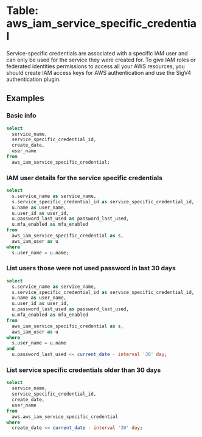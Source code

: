 # Table: aws_iam_service_specific_credential

Service-specific credentials are associated with a specific IAM user and can only be used for the service they were created for. To give IAM roles or federated identities permissions to access all your AWS resources, you should create IAM access keys for AWS authentication and use the SigV4 authentication plugin.

## Examples

### Basic info

```sql
select
  service_name,
  service_specific_credential_id,
  create_date,
  user_name
from
  aws_iam_service_specific_credential;
```

### IAM user details for the service specific credentials

```sql
select
  s.service_name as service_name,
  s.service_specific_credential_id as service_specific_credential_id,
  u.name as user_name,
  u.user_id as user_id,
  u.password_last_used as password_last_used,
  u.mfa_enabled as mfa_enabled
from
  aws_iam_service_specific_credential as s,
  aws_iam_user as u
where
  s.user_name = u.name;
```

### List users those were not used password in last 30 days

```sql
select
  s.service_name as service_name,
  s.service_specific_credential_id as service_specific_credential_id,
  u.name as user_name,
  u.user_id as user_id,
  u.password_last_used as password_last_used,
  u.mfa_enabled as mfa_enabled
from
  aws_iam_service_specific_credential as s,
  aws_iam_user as u
where
  s.user_name = u.name
and
  u.password_last_used <= current_date - interval '30' day;
```

### List service specific credentials older than 30 days

```sql
select
  service_name,
  service_specific_credential_id,
  create_date,
  user_name
from
  aws.aws_iam_service_specific_credential
where
  create_date <= current_date - interval '30' day;
```